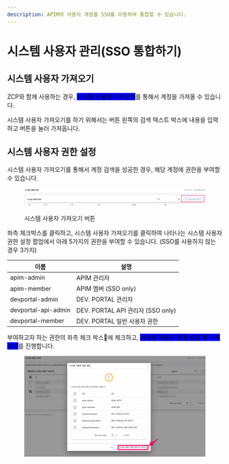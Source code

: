 ```yaml
---
description: APIM의 사용자 계정을 SSO를 이용하여 통합할 수 있습니다.
---
```


# 시스템 사용자 관리(SSO 통합하기)

## 시스템 사용자 가져오기

ZCP와 함께 사용하는 경우, <mark style="background-color:blue;">시스템 사용자 가져오기</mark>를 통해서 계정을 가져올 수 있습니다.

시스템 사용자 가져오기를 하기 위해서는 버튼 왼쪽의 검색 텍스트 박스에 내용을 입력하고 버튼을 눌러 가져옵니다.

## 시스템 사용자 권한 설정

시스템 사용자 가져오기를 통해서 계정 검색을 성공한 경우, 해당 계정에 권한을 부여할 수 있습니다.

<figure><img src="../.gitbook/assets/image (24).png" alt=""><figcaption><p>시스템 사용자 가져오기 버튼</p></figcaption></figure>

좌측 체크박스를 클릭하고, 시스템 사용자 가져오기를 클릭하여 나타나는 시스템 사용자 권한 설정 팝업에서 아래 5가지의 권한을 부여할 수 있습니다. (SSO를 사용하지 않는 경우 3가지)

| 이름                  | 설명                             |
| ------------------- | ------------------------------ |
| apim-admin          | APIM 관리자                       |
| apim-member         | APIM 멤버 (SSO only)             |
| devportal-admin     | DEV. PORTAL 관리자                |
| devportal-api-admin | DEV. PORTAL API 관리자 (SSO only) |
| devportal-member    | DEV. PORTAL 일반 사용자 권한          |

부여하고자 하는 권한의 좌측 체크 박스에 체크하고, <mark style="background-color:blue;">시스템 사용자 권한 설정 및 가져오기</mark>를 진행합니다.

<figure><img src="../.gitbook/assets/image (6) (1) (1).png" alt=""><figcaption></figcaption></figure>
